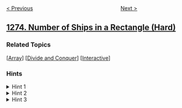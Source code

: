 <!--|This file generated by command(leetcode description); DO NOT EDIT.    |-->
<!--+----------------------------------------------------------------------+-->
<!--|@author    openset <openset.wang@gmail.com>                           |-->
<!--|@link      https://github.com/openset                                 |-->
<!--|@home      https://github.com/openset/leetcode                        |-->
<!--+----------------------------------------------------------------------+-->

[< Previous](../delete-tree-nodes "Delete Tree Nodes")
　　　　　　　　　　　　　　　　
[Next >](../find-winner-on-a-tic-tac-toe-game "Find Winner on a Tic Tac Toe Game")

## [1274. Number of Ships in a Rectangle (Hard)](https://leetcode.com/problems/number-of-ships-in-a-rectangle "矩形内船只的数目")



### Related Topics
  [[Array](../../tag/array/README.md)]
  [[Divide and Conquer](../../tag/divide-and-conquer/README.md)]
  [[Interactive](../../tag/interactive/README.md)]

### Hints
<details>
<summary>Hint 1</summary>
Use divide and conquer technique.
</details>

<details>
<summary>Hint 2</summary>
Divide the query rectangle into 4 rectangles.
</details>

<details>
<summary>Hint 3</summary>
Use recursion to continue with the rectangles that has ships only.
</details>
